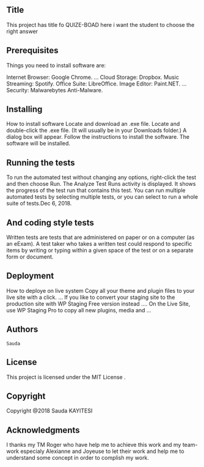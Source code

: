 ## Title

This project  has title fo QUIZE-BOAD here i want the student to choose the right answer

## Prerequisites

Things you need to install software are:

Internet Browser: Google Chrome. ...
Cloud Storage: Dropbox.
Music Streaming: Spotify.
Office Suite: LibreOffice.
Image Editor: Paint.NET. ...
Security: Malwarebytes Anti-Malware.

## Installing

How to install software
Locate and download an .exe file.
Locate and double-click the .exe file. (It will usually be in your Downloads folder.)
A dialog box will appear. Follow the instructions to install the software.
The software will be installed.

## Running the tests

To run the automated test without changing any options, right-click the test and then choose Run. The Analyze Test Runs activity is displayed. It shows the progress of the test run that contains this test. You can run multiple automated tests by selecting multiple tests, or you can select to run a whole suite of tests.Dec 6, 2018.

## And coding style tests
Written tests are tests that are administered on paper or on a computer (as an eExam). A test taker who takes a written test could respond to specific items by writing or typing within a given space of the test or on a separate form or document.

## Deployment
 How to deploye on live system
 Copy all your theme and plugin files to your live site with a click. ... If you like to convert your staging site to the production site with WP Staging Free version instead .... On the Live Site, use WP Staging Pro to copy all new plugins, media and ...

## Authors

    Sauda

## License

This project is licensed under the MIT License .

## Copyright
   Copyright @2018 Sauda KAYITESI


## Acknowledgments

  I thanks my TM Roger who have help me to achieve this work and my team-work especialy Alexianne and Joyeuse to let  their work and help me to understand some concept in order to complish my work.
